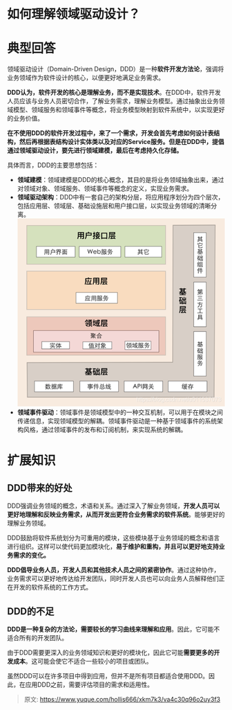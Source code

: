 # 如何理解领域驱动设计？

# 典型回答


领域驱动设计（Domain-Driven Design，DDD）是一种**软件开发方法论**，强调将业务领域作为软件设计的核心，以便更好地满足业务需求。



**DDD认为，软件开发的核心是理解业务，而不是实现技术**。在DDD中，软件开发人员应该与业务人员密切合作，了解业务需求，理解业务模型。通过抽象出业务领域模型、领域服务和领域事件等概念，将业务模型映射到软件系统中，以实现更好的业务价值。



**在不使用DDD的软件开发过程中，来了一个需求，开发会首先考虑如何设计表结构，然后再根据表结构设计实体类以及对应的Service服务。但是在DDD中，提倡通过领域驱动设计，要先进行领域建模，最后在考虑持久化存储。**



具体而言，DDD的主要思想包括：

+ **领域建模**：领域建模是DDD的核心概念，其目的是将业务领域抽象出来，通过对领域对象、领域服务、领域事件等概念的定义，实现业务需求。
+ **领域驱动架构**：DDD中有一套自己的架构分层，将应用程序划分为四个层次，包括应用层、领域层、基础设施层和用户接口层，以实现业务领域的清晰分离。![1676707452956-45ae3d38-b837-4ac6-88a9-81d77f99d163.png](./img/ufXWkUVzkFObu2Pd/1676707452956-45ae3d38-b837-4ac6-88a9-81d77f99d163-810891.png)
+ **领域事件驱动**：领域事件是领域模型中的一种交互机制，可以用于在模块之间传递信息，实现领域模型的解耦。领域事件驱动是一种基于领域事件的系统架构风格，通过领域事件的发布和订阅机制，来实现系统的解耦。



# 扩展知识


## DDD带来的好处


DDD强调业务领域的概念，术语和关系。通过深入了解业务领域，**开发人员可以更好地理解和反映业务需求，从而开发出更符合业务需求的软件系统**。能够更好的理解业务领域。



DDD鼓励将软件系统划分为可重用的模块，这些模块基于业务领域的概念和语言进行组织。这样可以使代码更加模块化，**易于维护和重构，并且可以更好地支持业务需求的变化。**



**DDD倡导业务人员，开发人员和其他技术人员之间的紧密协作**。通过这种协作，业务需求可以更好地传达给开发团队，同时开发人员也可以向业务人员解释他们正在开发的软件系统的工作方式。



## DDD的不足


**DDD是一种复杂的方法论，需要较长的学习曲线来理解和应用**。因此，它可能不适合所有的开发团队。



由于DDD需要更深入的业务领域知识和更好的模块化，因此它可能**需要更多的开发成本**。这可能会使它不适合一些较小的项目或团队。



虽然DDD可以在许多项目中得到应用，但并不是所有项目都适合使用DDD。因此，在应用DDD之前，需要评估项目的需求和适用性。



> 原文: <https://www.yuque.com/hollis666/xkm7k3/va4c30q96o2uy3f3>